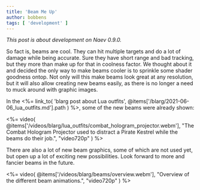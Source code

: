```yaml
---
title: 'Beam Me Up'
author: bobbens
tags: [ 'development' ]
---
```


*This post is about development on Naev 0.9.0.*

So fact is, beams are cool. They can hit multiple targets and do a lot of damage while being accurate. Sure they have short range and bad tracking, but they more than make up for that in coolness factor. We thought about it and decided the only way to make beams cooler is to sprinkle some shader goodness ontop. Not only will this make beams look great at any resolution, but it will also allow creating new beams easily, as there is no longer a need to muck around with graphic images.

In the <%= link_to( 'blarg post about Lua outfits', @items['/blarg/2021-06-06_lua_outfits.md'].path ) %>, some of the new beams were already shown:

<%= video( @items['/videos/blarg/lua_outfits/combat_hologram_projector.webm'], "The Combat Hologram Projector used to distract a Pirate Kestrel while the beams do their job.", "video720p" ) %>

There are also a lot of new beam graphics, some of which are not used yet, but open up a lot of exciting new possibilities. Look forward to more and fancier beams in the future.

<%= video( @items['/videos/blarg/beams/overview.webm'], "Overview of the different beam animations.", "video720p" ) %>
